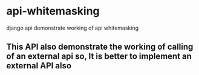 # api-whitemasking
django api demonstrate working of api whitemasking 

## This API also demonstrate the working of calling of an external api so, It is better to implement an external API also 
